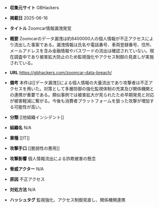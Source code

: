 - **収集元サイト**
GBHackers

- **掲載日**
2025-06-16

- **タイトル**
Zoomcar情報漏洩発覚

- **概要**
Zoomcarのデータ漏洩は約8400000人の個人情報が不正アクセスにより流出した事案である。漏洩情報は氏名や電話番号、車両登録番号、住所、メールアドレスを含み金融情報やパスワードの流出は確認されていない。現在調査中であり被害拡大防止のため監視強化やアクセス制御の見直しが実施されている。

- **URL**
https://gbhackers.com/zoomcar-data-breach/

- **備考**
本件は[[データ漏洩]]による個人情報の大量流出であり攻撃者は不正アクセスを用いた。対策として多層防御の強化監視体制の充実及び関係機関との連携が重要である。類似事例では被害拡大が見られたため早期発見と対応が被害軽減に繋がる。今後も消費者プラットフォームを狙った攻撃が増加する可能性が高い。

- **分類**
[[他組織インシデント]]

- **組織名**
N/A

- **業種**
[[IT]]

- **攻撃手口**
[[脆弱性の悪用]]

- **攻撃影響**
個人情報流出による詐欺被害の懸念

- **脅威アクター**
N/A

- **原因**
不正アクセス

- **対処方法**
N/A

- **ハッシュタグ**
監視強化、アクセス制御見直し、関係機関連携
